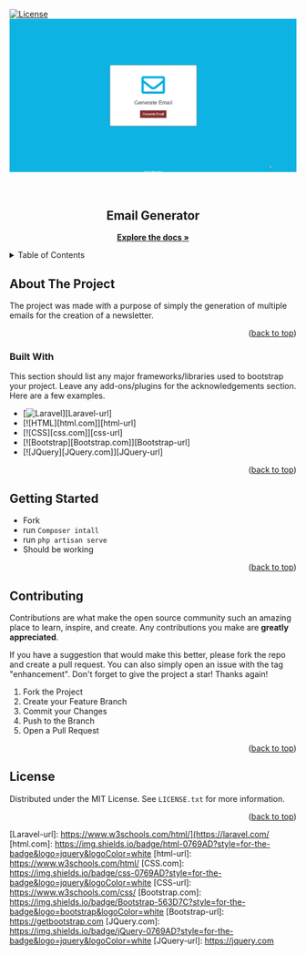   [![License](https://img.shields.io/badge/license-MIT-blue.svg?style=flat-square)](https://github.com/p3p4r/emailgenerator/blob/master/LICENSE)
  ![](https://github.com/p3p4r/emailgenerator/blob/5e5f9d8d5951fec0455b33035a1bb6a2893892d5/public/images/email_generator.gif)
<!-- PROJECT LOGO -->
<br />
<div align="center">
  <h2 align="center">Email Generator</h2>
  <p align="center">
    <a href="#"><strong>Explore the docs »</strong></a>
    <br />
  </p>
</div>



<!-- TABLE OF CONTENTS -->
<details>
  <summary>Table of Contents</summary>
  <ol>
    <li>
      <a href="#about-the-project">About The Project</a>
      <ul>
        <li><a href="#built-with">Built With</a></li>
      </ul>
    </li>
    <li>
      <a href="#getting-started">Getting Started</a>
    </li>
    <li><a href="#contributing">Contributing</a></li>
    <li><a href="#license">License</a></li>
    <li><a href="#contact">Contact</a></li>
    <li><a href="#acknowledgments">Acknowledgments</a></li>
  </ol>
</details>



<!-- ABOUT THE PROJECT -->
## About The Project


The project was made with a purpose of simply the generation of multiple emails for the creation of a newsletter.

<p align="right">(<a href="#readme-top">back to top</a>)</p>



### Built With

This section should list any major frameworks/libraries used to bootstrap your project. Leave any add-ons/plugins for the acknowledgements section. Here are a few examples.

* [![Laravel][Laravel.com]][Laravel-url]
* [![HTML][html.com]][html-url]
* [![CSS][css.com]][css-url]
* [![Bootstrap][Bootstrap.com]][Bootstrap-url]
* [![JQuery][JQuery.com]][JQuery-url]

<p align="right">(<a href="#readme-top">back to top</a>)</p>



<!-- GETTING STARTED -->
## Getting Started

- Fork
- run `Composer intall`
- run `php artisan serve`
- Should be working

<p align="right">(<a href="#readme-top">back to top</a>)</p>


<!-- CONTRIBUTING -->
## Contributing

Contributions are what make the open source community such an amazing place to learn, inspire, and create. Any contributions you make are **greatly appreciated**.

If you have a suggestion that would make this better, please fork the repo and create a pull request. You can also simply open an issue with the tag "enhancement".
Don't forget to give the project a star! Thanks again!

1. Fork the Project
2. Create your Feature Branch
3. Commit your Changes
4. Push to the Branch
5. Open a Pull Request

<p align="right">(<a href="#readme-top">back to top</a>)</p>



<!-- LICENSE -->
## License

Distributed under the MIT License. See `LICENSE.txt` for more information.

<p align="right">(<a href="#readme-top">back to top</a>)</p>


<!-- MARKDOWN LINKS & IMAGES -->
<!-- https://www.markdownguide.org/basic-syntax/#reference-style-links -->
[contributors-shield]: https://img.shields.io/github/contributors/p3p4r/Best-README-Template.svg?style=for-the-badge
[contributors-url]: https://github.com/p3p4r/Best-README-Template/graphs/contributors
[forks-shield]: https://img.shields.io/github/forks/p3p4r/Best-README-Template.svg?style=for-the-badge
[forks-url]: https://github.com/p3p4r/Best-README-Template/network/members
[stars-shield]: https://img.shields.io/github/stars/p3p4r/Best-README-Template.svg?style=for-the-badge
[stars-url]: https://github.com/p3p4r/Best-README-Template/stargazers
[issues-shield]: https://img.shields.io/github/issues/p3p4r/Best-README-Template.svg?style=for-the-badge
[issues-url]: https://github.com/p3p4r/Best-README-Template/issues
[license-shield]: https://img.shields.io/github/license/p3p4r/Best-README-Template.svg?style=for-the-badge
[license-url]: https://github.com/p3p4r/Best-README-Template/blob/master/LICENSE.txt
[linkedin-shield]: https://img.shields.io/badge/-LinkedIn-black.svg?style=for-the-badge&logo=linkedin&colorB=555
[linkedin-url]: https://linkedin.com/in/p3p4r
[product-screenshot]: images/screenshot.png
[Laravel.com]: https://img.shields.io/badge/html-0769AD?style=for-the-badge&logo=jquery&logoColor=white
[Laravel-url]: https://www.w3schools.com/html/](https://laravel.com/
[html.com]: https://img.shields.io/badge/html-0769AD?style=for-the-badge&logo=jquery&logoColor=white
[html-url]: https://www.w3schools.com/html/
[CSS.com]: https://img.shields.io/badge/css-0769AD?style=for-the-badge&logo=jquery&logoColor=white
[CSS-url]: https://www.w3schools.com/css/
[Bootstrap.com]: https://img.shields.io/badge/Bootstrap-563D7C?style=for-the-badge&logo=bootstrap&logoColor=white
[Bootstrap-url]: https://getbootstrap.com
[JQuery.com]: https://img.shields.io/badge/jQuery-0769AD?style=for-the-badge&logo=jquery&logoColor=white
[JQuery-url]: https://jquery.com 
